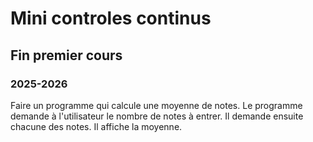 # Mini controles continus

## Fin premier cours

### 2025-2026

Faire un programme qui calcule une moyenne de notes.
Le programme demande à l'utilisateur le nombre de notes
à entrer.
Il demande ensuite chacune des notes.
Il affiche la moyenne.


